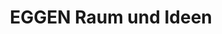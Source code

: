 ---
title: "EGGEN Raum und Ideen"
url: /erlenbach-am-main/eggen-raum-und-ideen/
shop: Raumausstattung
---
